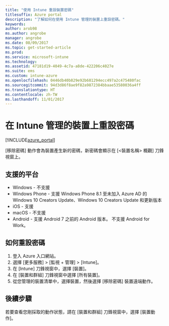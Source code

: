 ```yaml
---
title: "使用 Intune 重設裝置密碼"
titlesuffix: Azure portal
description: "了解如何在使用 Intune 管理的裝置上重設密碼。"
keywords: 
author: arob98
ms.author: angrobe
manager: angrobe
ms.date: 08/09/2017
ms.topic: get-started-article
ms.prod: 
ms.service: microsoft-intune
ms.technology: 
ms.assetid: 47181d19-4049-4c7a-a8de-422206c4027e
ms.suite: ems
ms.custom: intune-azure
ms.openlocfilehash: 0446db40b829e92b681294ecc497a2c475480fac
ms.sourcegitcommit: 94d3d86f8ae9f82a9872384bbaae53580036a4ff
ms.translationtype: HT
ms.contentlocale: zh-TW
ms.lasthandoff: 11/01/2017
---
```

# <a name="reset-the-passcode-on-intune-managed-devices"></a>在 Intune 管理的裝置上重設密碼


[!INCLUDE[azure_portal](./includes/azure_portal.md)]

[移除密碼] 動作會為裝置產生新的密碼，新密碼會顯示在 [<裝置名稱> 概觀] 刀鋒視窗上。

## <a name="supported-platforms"></a>支援的平台

- Windows - 不支援
- Windows Phone - 支援 Windows Phone 8.1 至未加入 Azure AD 的 Windows 10 Creators Update、Windows 10 Creators Update 和更新版本
- iOS - 支援
- macOS - 不支援
- Android - 支援 Android 7 之前的 Android 版本。 不支援 Android for Work。

## <a name="how-to-reset-a-passcode"></a>如何重設密碼

1. 登入 Azure 入口網站。
2. 選擇 [更多服務]  >  [監視 + 管理]  >  [Intune]。
3. 在 [Intune] 刀鋒視窗中，選擇 [裝置]。
4. 在 [裝置和群組] 刀鋒視窗中選擇 [所有裝置]。
5. 從您管理的裝置清單中，選擇裝置，然後選擇 [移除密碼] 裝置遠端動作。

## <a name="next-steps"></a>後續步驟

若要查看您剛採取的動作狀態，請在 [裝置和群組] 刀鋒視窗中，選擇 [裝置動作]。
